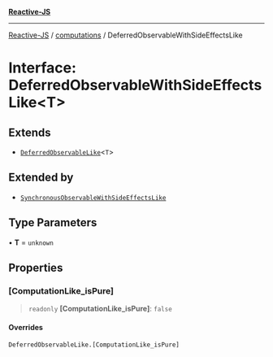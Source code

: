 [**Reactive-JS**](../../README.md)

***

[Reactive-JS](../../README.md) / [computations](../README.md) / DeferredObservableWithSideEffectsLike

# Interface: DeferredObservableWithSideEffectsLike\<T\>

## Extends

- [`DeferredObservableLike`](DeferredObservableLike.md)\<`T`\>

## Extended by

- [`SynchronousObservableWithSideEffectsLike`](SynchronousObservableWithSideEffectsLike.md)

## Type Parameters

• **T** = `unknown`

## Properties

### \[ComputationLike\_isPure\]

> `readonly` **\[ComputationLike\_isPure\]**: `false`

#### Overrides

`DeferredObservableLike.[ComputationLike_isPure]`

